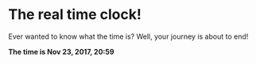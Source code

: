 # The real time clock!

Ever wanted to know what the time is? Well, your journey is about to end!

**The time is Nov 23, 2017, 20:59**